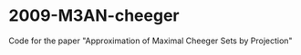 2009-M3AN-cheeger
=================

Code for the paper "Approximation of Maximal Cheeger Sets by Projection"
